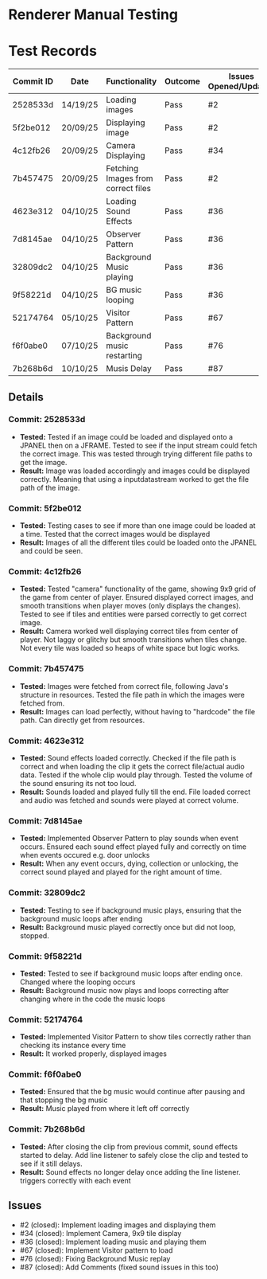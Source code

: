 # Renderer Manual Testing

# Test Records
| Commit ID   | Date         | Functionality                        | Outcome   | Issues Opened/Updated |
| --------    | --------     | ---------------------------          |-----------|-----------------------|
| 2528533d    | 14/19/25     | Loading images                       | Pass      | #2                    |
| 5f2be012    | 20/09/25     | Displaying image                     | Pass      | #2                    |
| 4c12fb26    | 20/09/25     | Camera Displaying                    | Pass      | #34                   |
| 7b457475    | 20/09/25     | Fetching Images from correct files   | Pass      | #2                    |
| 4623e312    | 04/10/25     | Loading Sound Effects                | Pass      | #36                   |
| 7d8145ae    | 04/10/25     | Observer Pattern                     | Pass      | #36                   |
| 32809dc2    | 04/10/25     | Background Music playing             | Pass      | #36                   |
| 9f58221d    | 04/10/25     | BG music looping                     | Pass      | #36                   |
| 52174764    | 05/10/25     | Visitor Pattern                      | Pass      | #67                   |
| f6f0abe0    | 07/10/25     | Background music restarting          | Pass      | #76                   |
| 7b268b6d    | 10/10/25     | Musis Delay                          | Pass      | #87                   |

## Details
### Commit: 2528533d
- **Tested:** Tested if an image could be loaded and displayed onto a JPANEL then on a JFRAME. Tested to see if the input stream could fetch the correct image. This was tested through trying different file paths to get the image.
- **Result:** Image was loaded accordingly and images could be displayed correctly. Meaning that using a inputdatastream worked to get the file path of the image.

### Commit: 5f2be012
- **Tested:** Testing cases to see if more than one image could be loaded at a time. Tested that the correct images would be displayed 
- **Result:** Images of all the different tiles could be loaded onto the JPANEL and could be seen. 

### Commit: 4c12fb26
- **Tested:** Tested "camera" functionality of the game, showing 9x9 grid of the game from center of player. Ensured displayed correct images, and smooth transitions when player moves (only displays the changes). Tested to see if tiles and entities were parsed correctly to get correct image.
- **Result:** Camera worked well displaying correct tiles from center of player. Not laggy or glitchy but smooth transitions when tiles change. Not every tile was loaded so heaps of white space but logic works.

### Commit: 7b457475
- **Tested:** Images were fetched from correct file, following Java's structure in resources. Tested the file path in which the images were fetched from.
- **Result:** Images can load perfectly, without having to "hardcode" the file path. Can directly get from resources. 

### Commit: 4623e312
- **Tested:** Sound effects loaded correctly. Checked if the file path is correct and when loading the clip it gets the correct file/actual audio data. Tested if the whole clip would play through. Tested the volume of the sound ensuring its not too loud.
- **Result:** Sounds loaded and played fully till the end. File loaded correct and audio was fetched and sounds were played at correct volume.

### Commit: 7d8145ae
- **Tested:** Implemented Observer Pattern to play sounds when event occurs. Ensured each sound effect played fully and correctly on time when events occured e.g. door unlocks
- **Result:** When any event occurs, dying, collection or unlocking, the correct sound played and played for the right amount of time.

### Commit: 32809dc2
- **Tested:** Testing to see if background music plays, ensuring that the background music loops after ending
- **Result:** Background music played correctly once but did not loop, stopped. 

### Commit: 9f58221d
- **Tested:** Tested to see if background music loops after ending once. Changed where the looping occurs
- **Result:** Background music now plays and loops correcting after changing where in the code the music loops

### Commit: 52174764
- **Tested:** Implemented Visitor Pattern to show tiles correctly rather than checking its instance every time
- **Result:** It worked properly, displayed images

### Commit: f6f0abe0
- **Tested:** Ensured that the bg music would continue after pausing and that stopping the bg music 
- **Result:** Music played from where it left off correctly

### Commit: 7b268b6d
- **Tested:** After closing the clip from previous commit, sound effects started to delay. Add line listener to safely close the clip and tested to see if it still delays. 
- **Result:** Sound effects no longer delay once adding the line listener. triggers correctly with each event

## Issues
- #2 (closed): Implement loading images and displaying them
- #34 (closed): Implement Camera, 9x9 tile display
- #36 (closed): Implement loading music and playing them
- #67 (closed): Implement Visitor pattern to load
- #76 (closed): Fixing Background Music replay
- #87 (closed): Add Comments (fixed sound issues in this too)


